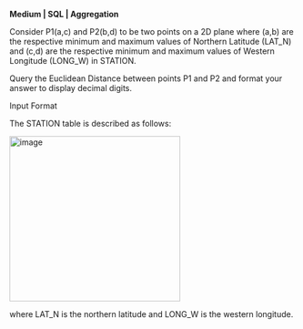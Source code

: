 **Medium | SQL | Aggregation**

Consider P1(a,c) and P2(b,d) to be two points on a 2D plane where (a,b) are the respective minimum and maximum values of Northern Latitude (LAT_N) and (c,d) are the respective minimum and maximum values of Western Longitude (LONG_W) in STATION.

Query the Euclidean Distance between points P1 and P2 and format your answer to display  decimal digits.

Input Format

The STATION table is described as follows:

<img width="300" height="290" alt="image" src="https://github.com/user-attachments/assets/b8f2c133-507a-4648-bb0e-f80df3ec8c91" />


where LAT_N is the northern latitude and LONG_W is the western longitude.
